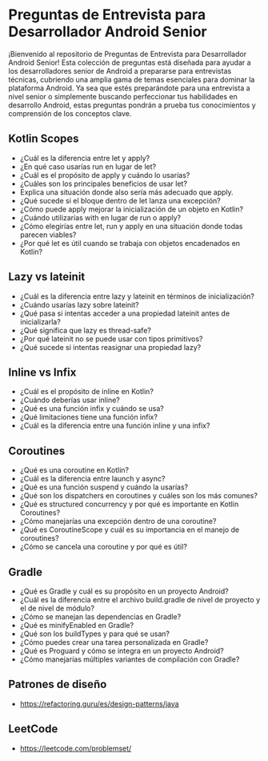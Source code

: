 # Preguntas de Entrevista para Desarrollador Android Senior
¡Bienvenido al repositorio de Preguntas de Entrevista para Desarrollador Android Senior! Esta colección de preguntas está diseñada para ayudar a los desarrolladores senior de Android a prepararse para entrevistas técnicas, cubriendo una amplia gama de temas esenciales para dominar la plataforma Android. Ya sea que estés preparándote para una entrevista a nivel senior o simplemente buscando perfeccionar tus habilidades en desarrollo Android, estas preguntas pondrán a prueba tus conocimientos y comprensión de los conceptos clave.

## Kotlin Scopes
- ¿Cuál es la diferencia entre let y apply?
- ¿En qué caso usarías run en lugar de let?
- ¿Cuál es el propósito de apply y cuándo lo usarías?
- ¿Cuáles son los principales beneficios de usar let?
- Explica una situación donde also sería más adecuado que apply.
- ¿Qué sucede si el bloque dentro de let lanza una excepción?
- ¿Cómo puede apply mejorar la inicialización de un objeto en Kotlin?
- ¿Cuándo utilizarías with en lugar de run o apply?
- ¿Cómo elegirías entre let, run y apply en una situación donde todas parecen viables?
- ¿Por qué let es útil cuando se trabaja con objetos encadenados en Kotlin?

## Lazy vs lateinit
- ¿Cuál es la diferencia entre lazy y lateinit en términos de inicialización?
- ¿Cuándo usarías lazy sobre lateinit?
- ¿Qué pasa si intentas acceder a una propiedad lateinit antes de inicializarla?
- ¿Qué significa que lazy es thread-safe?
- ¿Por qué lateinit no se puede usar con tipos primitivos?
- ¿Qué sucede si intentas reasignar una propiedad lazy?

## Inline vs Infix
- ¿Cuál es el propósito de inline en Kotlin?
- ¿Cuándo deberías usar inline?
- ¿Qué es una función infix y cuándo se usa?
- ¿Qué limitaciones tiene una función infix?
- ¿Cuál es la diferencia entre una función inline y una infix?

## Coroutines
- ¿Qué es una coroutine en Kotlin?
- ¿Cuál es la diferencia entre launch y async?
- ¿Qué es una función suspend y cuándo la usarías?
- ¿Qué son los dispatchers en coroutines y cuáles son los más comunes?
- ¿Qué es structured concurrency y por qué es importante en Kotlin Coroutines?
- ¿Cómo manejarías una excepción dentro de una coroutine?
- ¿Qué es CoroutineScope y cuál es su importancia en el manejo de coroutines?
- ¿Cómo se cancela una coroutine y por qué es útil?

## Gradle
- ¿Qué es Gradle y cuál es su propósito en un proyecto Android?
- ¿Cuál es la diferencia entre el archivo build.gradle de nivel de proyecto y el de nivel de módulo?
- ¿Cómo se manejan las dependencias en Gradle?
- ¿Qué es minifyEnabled en Gradle?
- ¿Qué son los buildTypes y para qué se usan?
- ¿Cómo puedes crear una tarea personalizada en Gradle?
- ¿Qué es Proguard y cómo se integra en un proyecto Android?
- ¿Cómo manejarías múltiples variantes de compilación con Gradle?

## Patrones de diseño
- https://refactoring.guru/es/design-patterns/java

## LeetCode
- https://leetcode.com/problemset/


